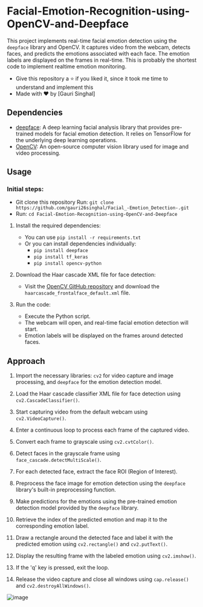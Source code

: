 # Facial-Emotion-Recognition-using-OpenCV-and-Deepface
This project implements real-time facial emotion detection using the `deepface` library and OpenCV. It captures video from the webcam, detects faces, and predicts the emotions associated with each face. The emotion labels are displayed on the frames in real-time.
This is probably the shortest code to implement realtime emotion monitoring.
- Give this repository a ⭐ if you liked it, since it took me time to understand and implement this
- Made with ❤️ by [Gauri Singhal]

## Dependencies

- [deepface](https://github.com/serengil/deepface): A deep learning facial analysis library that provides pre-trained models for facial emotion detection. It relies on TensorFlow for the underlying deep learning operations.
- [OpenCV](https://opencv.org/): An open-source computer vision library used for image and video processing.

## Usage
### Initial steps:
- Git clone this repository Run: `git clone https://github.com/gauri26singhal/Facial_-Emotion_Detection-.git`
- Run: `cd Facial-Emotion-Recognition-using-OpenCV-and-Deepface`
1. Install the required dependencies:
   - You can use `pip install -r requirements.txt`
   - Or you can install dependencies individually:
      - `pip install deepface`
      - `pip install tf_keras`
      - `pip install opencv-python`

2. Download the Haar cascade XML file for face detection:
   - Visit the [OpenCV GitHub repository](https://github.com/opencv/opencv/tree/master/data/haarcascades) and download the `haarcascade_frontalface_default.xml` file.

3. Run the code:
   - Execute the Python script.
   - The webcam will open, and real-time facial emotion detection will start.
   - Emotion labels will be displayed on the frames around detected faces.

## Approach

1. Import the necessary libraries: `cv2` for video capture and image processing, and `deepface` for the emotion detection model.

2. Load the Haar cascade classifier XML file for face detection using `cv2.CascadeClassifier()`.

3. Start capturing video from the default webcam using `cv2.VideoCapture()`.

4. Enter a continuous loop to process each frame of the captured video.

5. Convert each frame to grayscale using `cv2.cvtColor()`.

6. Detect faces in the grayscale frame using `face_cascade.detectMultiScale()`.

7. For each detected face, extract the face ROI (Region of Interest).

8. Preprocess the face image for emotion detection using the `deepface` library's built-in preprocessing function.

9. Make predictions for the emotions using the pre-trained emotion detection model provided by the `deepface` library.

10. Retrieve the index of the predicted emotion and map it to the corresponding emotion label.

11. Draw a rectangle around the detected face and label it with the predicted emotion using `cv2.rectangle()` and `cv2.putText()`.

12. Display the resulting frame with the labeled emotion using `cv2.imshow()`.

13. If the 'q' key is pressed, exit the loop.

14. Release the video capture and close all windows using `cap.release()` and `cv2.destroyAllWindows()`.

![image](https://github.com/manish-9245/Facial-Emotion-Recognition-using-OpenCV-and-Deepface/assets/69393822/57c41270-7575-4bc7-ae7a-99d67239a5ab)




